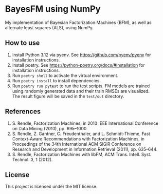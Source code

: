 # BayesFM using NumPy
My implementation of Bayesian Factorization Machines (BFM), as well as alternate least squares (ALS), using NumPy.

## How to use
1. Install Python 3.12 via pyenv. See https://github.com/pyenv/pyenv for installation instructions.
2. Install poetry. See https://python-poetry.org/docs/#installation for installation instructions.
3. Run `poetry shell` to activate the virtual environment.
4. Run `poetry install` to install dependencies.
5. Run `poetry run pytest` to run the test scripts. FM models are trained using randomly generated data and their train RMSEs are visualized. The result figure will be saved in the `test/out` directory.

## References
1. S. Rendle, Factorization Machines, in 2010 IEEE International Conference on Data Mining (2010), pp. 995–1000.
2. S. Rendle, Z. Gantner, C. Freudenthaler, and L. Schmidt-Thieme, Fast Context-Aware Recommendations with Factorization Machines, in Proceedings of the 34th International ACM SIGIR Conference on Research and Development in Information Retrieval (2011), pp. 635–644.
3. S. Rendle, Factorization Machines with libFM, ACM Trans. Intell. Syst. Technol. 3, 1 (2012).

## License
This project is licensed under the MIT license.
